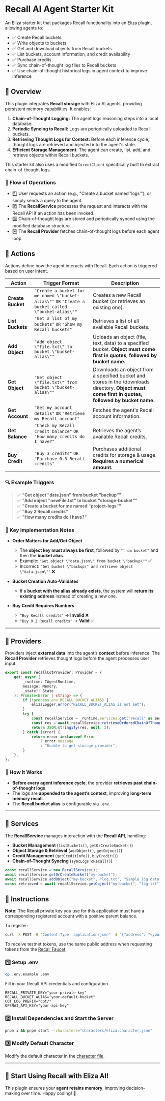 # Recall AI Agent Starter Kit

An Eliza starter kit that packages Recall functionality into an Eliza plugin, allowing agents to:

- ✅ Create Recall buckets
- ✅ Write objects to buckets
- ✅ Get and download objects from Recall buckets
- ✅ List buckets, account information, and credit availability
- ✅ Purchase credits
- ✅ Sync chain-of-thought log files to Recall buckets
- ✅ Use chain-of-thought historical logs in agent context to improve inference

## 📌 Overview

This plugin integrates **Recall storage** with Eliza AI agents, providing persistent memory capabilities. It enables:

1. **Chain-of-Thought Logging:** The agent logs reasoning steps into a local database.
2. **Periodic Syncing to Recall:** Logs are periodically uploaded to Recall buckets.
3. **Retrieving Thought Logs for Context:** Before each inference cycle, thought logs are retrieved and injected into the agent's state.
4. **Efficient Storage Management:** The agent can create, list, add, and retrieve objects within Recall buckets.

This starter kit also uses a modified `DirectClient` specifically built to extract chain-of-thought logs.

### **🔄 Flow of Operations**

- 1️⃣ User requests an action (e.g., "Create a bucket named 'logs'"), or simply sends a query to the agent.
- 2️⃣ The **RecallService** processes the request and interacts with the Recall API if an action has been invoked.
- 3️⃣ Chain-of-thought logs are stored and periodically synced using the modified database structure.
- 4️⃣ The **Recall Provider** fetches chain-of-thought logs before each agent loop.

## 📌 Actions

Actions define how the agent interacts with Recall. Each action is triggered based on user intent.

| **Action**          | **Trigger Format**                                             | **Description**                                       |
|---------------------|--------------------------------------------------------------|------------------------------------------------------|
| **Create Bucket**  | `"Create a bucket for me named \"bucket-alias\""` `OR` `"Create a bucket called \"bucket-alias\""` | Creates a new Recall bucket (or retrieves an existing one).  |
| **List Buckets**   | `"Get a list of my buckets"` `OR` `"Show my Recall buckets"`  | Retrieves a list of all available Recall buckets.  |
| **Add Object**     | `"Add object \"file.txt\" to bucket \"bucket-alias\""` | Uploads an object (file, text, data) to a specified bucket.  **Object must come first in quotes, followed by bucket name.** |
| **Get Object**     | `"Get object \"file.txt\" from bucket \"bucket-alias\""` | Downloads an object from a specified bucket and stores in the /downloads directory.  **Object must come first in quotes, followed by bucket name.** |
| **Get Account**    | `"Get my account details"` `OR` `"Retrieve my Recall account"` | Fetches the agent's Recall account information. |
| **Get Balance**    | `"Check my Recall credit balance"` `OR` `"How many credits do I have?"` | Retrieves the agent’s available Recall credits. |
| **Buy Credit**     | `"Buy 3 credits"` `OR` `"Purchase 0.5 Recall credits"` | Purchases additional credits for storage & usage.  **Requires a numerical amount.** |

### **🔍 Example Triggers**

> ✅ **"Get object \"data.json\" from bucket \"backup\""**  
> ✅ **"Add object \"newFile.txt\" to bucket \"storage-bucket\""**  
> ✅ **"Create a bucket for me named \"project-logs\""**  
> ✅ **"Buy 2 Recall credits"**  
> ✅ **"How many credits do I have?"**  

### **🔄 Key Implementation Notes**
- **Order Matters for Add/Get Object**  
  - The **object key must always be first**, followed by `"from bucket"` and then the **bucket alias**.
  - Example: `"Get object \"data.json\" from bucket \"backup\""` ✅  
  - Incorrect: `"Get bucket \"backup\" and retrieve object \"data.json\""` ❌  

- **Bucket Creation Auto-Validates**  
  - If a **bucket with the alias already exists**, the system will **return its existing address** instead of creating a new one.

- **Buy Credit Requires Numbers**  
  - `"Buy Recall credits"` → **Invalid** ❌  
  - `"Buy 0.2 Recall credits"` → **Valid** ✅  

---

## 📌 Providers

Providers inject **external data** into the agent’s **context** before inference. The **Recall Provider** retrieves thought logs before the agent processes user input.

```typescript
export const recallCotProvider: Provider = {
    get: async (
        _runtime: IAgentRuntime,
        message: Memory,
        _state?: State
    ): Promise<Error | string> => {
        if (!process.env.RECALL_BUCKET_ALIAS) {
            elizaLogger.error("RECALL_BUCKET_ALIAS is not set");
        }
        try {
            const recallService = _runtime.services.get("recall" as ServiceType) as RecallService;
            const res = await recallService.retrieveOrderedChainOfThoughtLogs(process.env.RECALL_BUCKET_ALIAS);
            return JSON.stringify(res, null, 2);
        } catch (error) {
            return error instanceof Error
                ? error.message
                : "Unable to get storage provider";
        }
    },
};
```

### **📌 How it Works**
- **Before every agent inference cycle**, the provider **retrieves past chain-of-thought logs**.
- The logs are **appended to the agent’s context**, improving **long-term memory recall**.
- The **Recall bucket alias** is configurable via `.env`.

---

## 📌 Services

The **RecallService** manages interaction with the **Recall API**, handling:

- **Bucket Management** (`listBuckets()`, `getOrCreateBucket()`)
- **Object Storage & Retrieval** (`addObject()`, `getObject()`)
- **Credit Management** (`getCreditInfo()`, `buyCredit()`)
- **Chain-of-Thought Syncing** (`syncLogsToRecall()`)

```typescript
const recallService = new RecallService();
await recallService.getOrCreateBucket("my-bucket");
await recallService.addObject("my-bucket", "log.txt", "Sample log data");
const retrieved = await recallService.getObject("my-bucket", "log.txt");
```

## 📌 Instructions

**Note:** The Recall private key you use for this application must have a corresponding registered account with a positive parent balance.

To register:

```bash
curl -X POST -H "Content-Type: application/json" -d '{"address": "<your-evm-public-address>"}' https://faucet.node-0.testnet.recall.network/register
```

To receive testnet tokens, use the same public address when requesting tokens from the [Recall Faucet](https://faucet.recall.network/).

### **1️⃣ Setup .env**

```bash
cp .env.example .env
```

Fill in your Recall API credentials and configuration.

```dotenv
RECALL_PRIVATE_KEY="your-private-key"
RECALL_BUCKET_ALIAS="your-default-bucket"
COT_LOG_PREFIX="cot/"
OPENAI_API_KEY="your-api-key"
```

### **2️⃣ Install Dependencies and Start the Server**
```bash
pnpm i && pnpm start --characters="characters/eliza.character.json" 
```

### **3️⃣ Modify Default Character**
Modify the default character in the [character file](characters/eliza.character.json).

---

## 🚀 **Start Using Recall with Eliza AI!**
This plugin ensures your **agent retains memory**, improving decision-making over time. Happy coding! 🎉